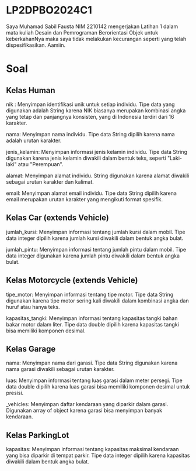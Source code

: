 # LP2DPBO2024C1

Saya Muhamad Sabil Fausta NIM 2210142 mengerjakan Latihan 1 dalam mata kuliah Desain dan Pemrograman Berorientasi Objek untuk keberkahanNya maka saya tidak melakukan kecurangan seperti yang telah dispesifikasikan. Aamiin.

# Soal

## Kelas Human

nik : Menyimpan identifikasi unik untuk setiap individu. Tipe data yang digunakan adalah String karena NIK biasanya merupakan kombinasi angka yang tetap dan panjangnya konsisten, yang di Indonesia terdiri dari 16 karakter.

nama: Menyimpan nama individu. Tipe data String dipilih karena nama adalah urutan karakter.

jenis_kelamin: Menyimpan informasi jenis kelamin individu. Tipe data String digunakan karena jenis kelamin diwakili dalam bentuk teks, seperti "Laki-laki" atau "Perempuan".

alamat: Menyimpan alamat individu. String digunakan karena alamat diwakili sebagai urutan karakter dan kalimat.

email: Menyimpan alamat email individu. Tipe data String dipilih karena email merupakan urutan karakter yang mengikuti format spesifik.

## Kelas Car (extends Vehicle)

jumlah_kursi: Menyimpan informasi tentang jumlah kursi dalam mobil. Tipe data integer dipilih karena jumlah kursi diwakili dalam bentuk angka bulat.

jumlah_pintu: Menyimpan informasi tentang jumlah pintu dalam mobil. Tipe data integer digunakan karena jumlah pintu diwakili dalam bentuk angka bulat.

## Kelas Motorcycle (extends Vehicle)

tipe_motor: Menyimpan informasi tentang tipe motor. Tipe data String digunakan karena tipe motor sering kali diwakili dalam kombinasi angka dan huruf atau hanya teks.

kapasitas_tangki: Menyimpan informasi tentang kapasitas tangki bahan bakar motor dalam liter. Tipe data double dipilih karena kapasitas tangki bisa memiliki komponen desimal.

## Kelas Garage

nama: Menyimpan nama dari garasi. Tipe data String digunakan karena nama garasi diwakili sebagai urutan karakter.

luas: Menyimpan informasi tentang luas garasi dalam meter persegi. Tipe data double dipilih karena luas garasi bisa memiliki komponen desimal untuk presisi.

\_vehicles: Menyimpan daftar kendaraan yang diparkir dalam garasi. Digunakan array of object karena garasi bisa menyimpan banyak kendaraan.

## Kelas ParkingLot

kapasitas: Menyimpan informasi tentang kapasitas maksimal kendaraan yang bisa diparkir di tempat parkir. Tipe data integer dipilih karena kapasitas diwakili dalam bentuk angka bulat.
